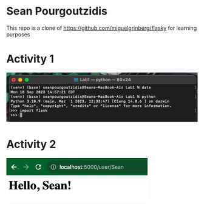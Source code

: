 # Sean Pourgoutzidis

This repo is a clone of https://github.com/miguelgrinberg/flasky for learning purposes

# Activity 1
![Screenshot](Screenshots/Lab1Activity1.png)

# Activity 2
![Screenshot](Screenshots/Lab1Activity2.png)
